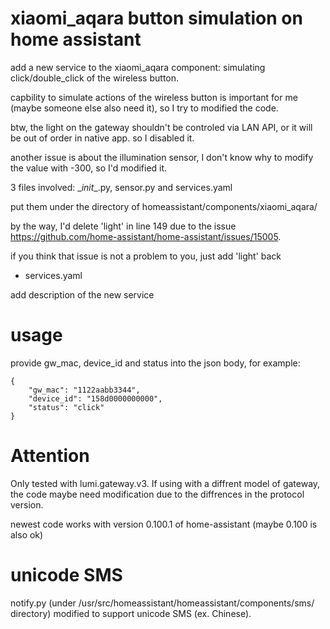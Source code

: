 # xiaomi_aqara button simulation on home assistant
add a new service to the xiaomi_aqara component: simulating click/double_click of the wireless button.

capbility to simulate actions of the wireless button is important for me (maybe someone else also need it), so I try to modified the code.

btw, the light on the gateway shouldn't be controled via LAN API, or it will be out of order in native app. so I disabled it.

another issue is about the illumination sensor, I don't know why to modify the value with -300, so I'd modified it.

3 files involved: \__init__.py, sensor.py and services.yaml

put them under the directory of homeassistant/components/xiaomi_aqara/

by the way, I'd delete 'light' in line 149 due to the issue https://github.com/home-assistant/home-assistant/issues/15005.

if you think that issue is not a problem to you, just add 'light' back

- services.yaml

add description of the new service

# usage
provide gw_mac, device_id and status into the json body, for example:
```
{
	"gw_mac": "1122aabb3344",
	"device_id": "158d0000000000",
	"status": "click"
}
```
# Attention
Only tested with lumi.gateway.v3.
If using with a diffrent model of gateway, the code maybe need modification due to the diffrences in the protocol version.

newest code works with version 0.100.1 of home-assistant (maybe 0.100 is also ok)

# unicode SMS
notify.py (under /usr/src/homeassistant/homeassistant/components/sms/ directory) modified to support unicode SMS (ex. Chinese).
